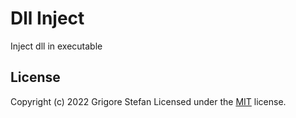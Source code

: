 # Dll Inject

Inject dll in executable

## License

Copyright (c) 2022 Grigore Stefan
Licensed under the [MIT](LICENSE) license.
